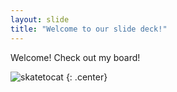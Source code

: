 ```yaml
---
layout: slide
title: "Welcome to our slide deck!"
---
```


Welcome! Check out my board!

![skatetocat](https://octodex.github.com/images/skatetocat.png)
{: .center}
